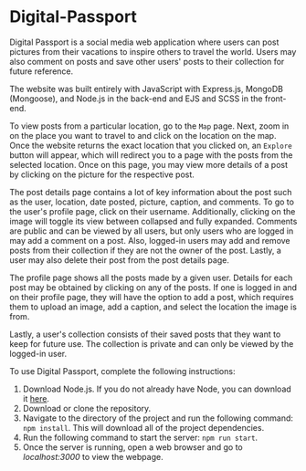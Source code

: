 # Digital-Passport

Digital Passport is a social media web application where users can post pictures from their vacations to inspire others to travel the world. Users may also comment on posts and save other users' posts to their collection for future reference.

The website was built entirely with JavaScript with Express.js, MongoDB (Mongoose), and Node.js in the back-end and EJS and SCSS in the front-end.

To view posts from a particular location, go to the `Map` page. Next, zoom in on the place you want to travel to and click on the location on the map. Once the website returns the exact location that you clicked on, an `Explore` button will appear, which will redirect you to a page with the posts from the selected location. Once on this page, you may view more details of a post by clicking on the picture for the respective post.

The post details page contains a lot of key information about the post such as the user, location, date posted, picture, caption, and comments. To go to the user's profile page, click on their username. Additionally, clicking on the image will toggle its view between collapsed and fully expanded. Comments are public and can be viewed by all users, but only users who are logged in may add a comment on a post. Also, logged-in users may add and remove posts from their collection if they are not the owner of the post. Lastly, a user may also delete their post from the post details page.

The profile page shows all the posts made by a given user. Details for each post may be obtained by clicking on any of the posts. If one is logged in and on their profile page, they will have the option to add a post, which requires them to upload an image, add a caption, and select the location the image is from.

Lastly, a user's collection consists of their saved posts that they want to keep for future use. The collection is private and can only be viewed by the logged-in user.

To use Digital Passport, complete the following instructions:

1. Download Node.js. If you do not already have Node, you can download it <a href="https://nodejs.org/en/" target="_blank">here</a>.
2. Download or clone the repository.
3. Navigate to the directory of the project and run the following command: `npm install`. This will download all of the project dependencies.
4. Run the following command to start the server: `npm run start`.
5. Once the server is running, open a web browser and go to <em>localhost:3000</em> to view the webpage.